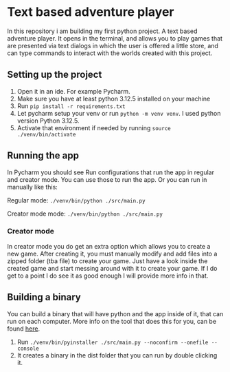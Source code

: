 # Text based adventure player
In this repository i am building my first python project.
A text based adventure player. It opens in the terminal, and allows you to play games
that are presented via text dialogs in which the user is offered a little store, and can
type commands to interact with the worlds created with this project.

## Setting up the project
1. Open it in an ide. For example Pycharm.
2. Make sure you have at least python 3.12.5 installed on your machine
3. Run ```pip install -r requirements.txt```
4. Let pycharm setup your venv or run ```python -m venv venv```. I used python version Python 3.12.5.
5. Activate that environment if needed by running ```source ./venv/bin/activate```

## Running the app
In Pycharm you should see Run configurations that run the app in regular and creator mode.
You can use those to run the app. Or you can run in manually like this:

Regular mode:
```./venv/bin/python ./src/main.py```

Creator mode mode:
```./venv/bin/python ./src/main.py```

### Creator mode
In creator mode you do get an extra option which allows you to create a new game.
After creating it, you must manually modify and add files into a zipped folder (tba file)
to create your game. Just have a look inside the created game and start messing around
with it to create your game. If I do get to a point I do see it as good enough I will 
provide more info in that.

## Building a binary
You can build a binary that will have python and the app inside of it, that can run
on each computer. More info on the tool that does this for you, 
can be found [here](https://pyinstaller.org/en/stable/).

1. Run ```./venv/bin/pyinstaller ./src/main.py --noconfirm --onefile --console```
2. It creates a binary in the dist folder that you can run by double clicking it.
